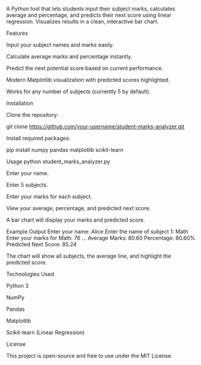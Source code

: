 A Python tool that lets students input their subject marks, calculates average and percentage, and predicts their next score using linear regression. Visualizes results in a clean, interactive bar chart.

Features

Input your subject names and marks easily.

Calculate average marks and percentage instantly.

Predict the next potential score based on current performance.

Modern Matplotlib visualization with predicted scores highlighted.

Works for any number of subjects (currently 5 by default).

Installation

Clone the repository:

git clone https://github.com/your-username/student-marks-analyzer.git


Install required packages:

pip install numpy pandas matplotlib scikit-learn

Usage
python student_marks_analyzer.py


Enter your name.

Enter 5 subjects.

Enter your marks for each subject.

View your average, percentage, and predicted next score.

A bar chart will display your marks and predicted score.

Example Output
Enter your name: Alice
Enter the name of subject 1: Math
Enter your marks for Math: 76
...
Average Marks: 80.60
Percentage: 80.60%
Predicted Next Score: 85.24


The chart will show all subjects, the average line, and highlight the predicted score.

Technologies Used

Python 3

NumPy

Pandas

Matplotlib

Scikit-learn (Linear Regression)

License

This project is open-source and free to use under the MIT License.
